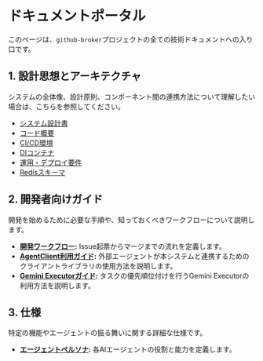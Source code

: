# ドキュメントポータル

このページは、`github-broker`プロジェクトの全ての技術ドキュメントへの入り口です。

## 1. 設計思想とアーキテクチャ

システムの全体像、設計原則、コンポーネント間の連携方法について理解したい場合は、こちらを参照してください。

*   [システム設計書](./architecture/index.md)
*   [コード概要](./architecture/code-overview.md)
*   [CI/CD環境](./architecture/ci-cd-environment.md)
*   [DIコンテナ](./architecture/di-container.md)
*   [運用・デプロイ要件](./architecture/operational-requirements.md)
*   [Redisスキーマ](./architecture/redis-schema.md)
## 2. 開発者向けガイド

開発を始めるために必要な手順や、知っておくべきワークフローについて説明します。

- **[開発ワークフロー](./guides/development-workflow.md):** Issue起票からマージまでの流れを定義します。
- **[AgentClient利用ガイド](./guides/agent-client-guide.md):** 外部エージェントが本システムと連携するためのクライアントライブラリの使用方法を説明します。
- **[Gemini Executorガイド](./guides/gemini-executor-guide.md):** タスクの優先順位付けを行うGemini Executorの利用方法を説明します。

## 3. 仕様

特定の機能やエージェントの振る舞いに関する詳細な仕様です。

- **[エージェントペルソナ](./specs/agent-persona.md):** 各AIエージェントの役割と能力を定義します。